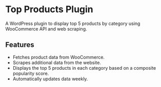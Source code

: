 # Top Products Plugin

A WordPress plugin to display top 5 products by category using WooCommerce API and web scraping.

## Features
- Fetches product data from WooCommerce.
- Scrapes additional data from the website.
- Displays the top 5 products in each category based on a composite popularity score.
- Automatically updates data weekly.
